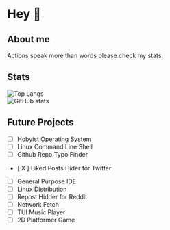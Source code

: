 # Hey 👋

## About me
Actions speak more than words please check my stats.

## Stats
![Top Langs](https://github-readme-stats.vercel.app/api/top-langs/?username=Alex-Bastola&layout=compact&theme=radical)
<br>
![GitHub stats](https://github-readme-stats.vercel.app/api?username=Alex-Bastola&theme=radical)

## Future Projects
- [ ] Hobyist Operating System
- [ ] Linux Command Line Shell
- [ ] Github Repo Typo Finder
- [ X ] Liked Posts Hider for Twitter
- [ ] General Purpose IDE
- [ ] Linux Distribution 
- [ ] Repost Hidder for Reddit
- [ ] Network Fetch
- [ ] TUI Music Player
- [ ] 2D Platformer Game
